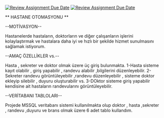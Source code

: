 [![Review Assignment Due Date](https://classroom.github.com/assets/deadline-readme-button-24ddc0f5d75046c5622901739e7c5dd533143b0c8e959d652212380cedb1ea36.svg)](https://classroom.github.com/a/uelKf0-p)
[![Review Assignment Due Date](https://classroom.github.com/assets/deadline-readme-button-8d59dc4de5201274e310e4c54b9627a8934c3b88527886e3b421487c677d23eb.svg)](https://classroom.github.com/a/uelKf0-p)

** HASTANE OTOMASYONU **

--MOTİVASYON--

Hastanelerde hastaların, doktorların ve diğer çalışanların işlerini kolaylaştırmak ve hastalara daha iyi ve hızlı bir şekilde hizmet sunulmasını sağlamak istiyorum. 

--AMAÇ ÖZELLİKLER vs.--
 
Hasta , sekreter ve doktor olmak üzere üç giriş bulunmakta.
1-Hasta sisteme kayıt olabilir , giriş yapabilir , randevu alabilir ,bilgilerini düzenleyebilir.
2-Sekreter randevu görüntüleyebilir ,randevu düzenleyebilir , sisteme doktor ekleyip silebilir , duyuru oluşturabilir vs.
3-DOktor sisteme giriş yapabilir kendisine ait hastaların randevularını görüntüleyebilir.

--VERİTABANI TABLOLARI--

Projede MSSQL veritabanı sistemi kullanılmakta olup doktor , hasta ,sekreter , randevu ,duyuru ve brans olmak üzere 6 adet tablo kullandım.



